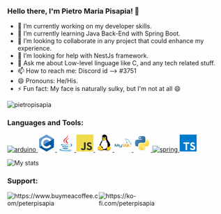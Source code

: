 ### Hello there, I'm Pietro Maria Pisapia! 👋

- 🔭 I’m currently working on my developer skills.
- 🌱 I’m currently learning Java Back-End with Spring Boot.
- 👯 I’m looking to collaborate in any project that could enhance my experience.
- 🤔 I’m looking for help with NestJs framework.
- 💬 Ask me about Low-level linguage like C, and any tech related stuff.
- 📫 How to reach me: Discord id --> #3751
- 😄 Pronouns: He/His.
- ⚡ Fun fact: My face is naturally sulky, but I'm not at all :smile:

<p align="left"> <img src="https://komarev.com/ghpvc/?username=pietropisapia&label=Profile%20views&color=0e75b6&style=flat" alt="pietropisapia" /> </p>

<!-- <h3 align="left">Connect with me:</h3>
<p align="left">
<a href="https://discord.gg/3751" target="blank"><img align="center" src="https://raw.githubusercontent.com/rahuldkjain/github-profile-readme-generator/master/src/images/icons/Social/discord.svg" alt="3751" height="30" width="40" /></a>
</p>
 -->
 
<h3 align="left">Languages and Tools:</h3>
<p align="left"> 
  <a href="https://www.arduino.cc/" target="_blank" rel="noreferrer"> 
    <img src="https://cdn.worldvectorlogo.com/logos/arduino-1.svg" alt="arduino" width="40" height="40"/> 
  </a>
  <a href="https://www.cprogramming.com/" target="_blank" rel="noreferrer"> 
    <img src="https://raw.githubusercontent.com/devicons/devicon/master/icons/c/c-original.svg" alt="c" width="40" height="40"/> 
  </a> 
  <a href="https://www.java.com" target="_blank" rel="noreferrer"> 
    <img src="https://raw.githubusercontent.com/devicons/devicon/master/icons/java/java-original.svg" alt="java" width="40" height="40"/> 
  </a> 
  <a href="https://developer.mozilla.org/en-US/docs/Web/JavaScript" target="_blank" rel="noreferrer"> 
    <img src="https://raw.githubusercontent.com/devicons/devicon/master/icons/javascript/javascript-original.svg" alt="javascript" width="40" height="40"/> 
  </a> 
  <a href="https://www.linux.org/" target="_blank" rel="noreferrer"> 
    <img src="https://raw.githubusercontent.com/devicons/devicon/master/icons/linux/linux-original.svg" alt="linux" width="40" height="40"/> 
  </a> 
  <a href="https://www.mysql.com/" target="_blank" rel="noreferrer"> 
    <img src="https://raw.githubusercontent.com/devicons/devicon/master/icons/mysql/mysql-original-wordmark.svg" alt="mysql" width="40" height="40"/> 
  </a> 
  <a href="https://www.python.org" target="_blank" rel="noreferrer"> 
    <img src="https://raw.githubusercontent.com/devicons/devicon/master/icons/python/python-original.svg" alt="python" width="40" height="40"/> 
  </a> 
  <a href="https://spring.io/" target="_blank" rel="noreferrer"> 
    <img src="https://www.vectorlogo.zone/logos/springio/springio-icon.svg" alt="spring" width="40" height="40"/> 
  </a> 
  <a href="https://www.typescriptlang.org/" target="_blank" rel="noreferrer"> 
    <img src="https://raw.githubusercontent.com/devicons/devicon/master/icons/typescript/typescript-original.svg" alt="typescript" width="40" height="40"/> 
  </a> 
</p>


![My stats](https://github-readme-stats.vercel.app/api?username=PietroPisapia&show_icons=true&theme=onedark)

<h3 align="left">Support:</h3>

<p>
  <a href="https://www.buymeacoffee.com/peterpisapia"> 
    <img align="left" src="https://cdn.buymeacoffee.com/buttons/v2/default-yellow.png" height="50" width="210" alt="https://www.buymeacoffee.com/peterpisapia" />
  </a>
  <a href="https://ko-fi.com/peterpisapia"> 
    <img align="left" src="https://cdn.ko-fi.com/cdn/kofi3.png?v=3" height="50" width="210" alt="https://ko-fi.com/peterpisapia" />
  </a>
</p><br><br>
